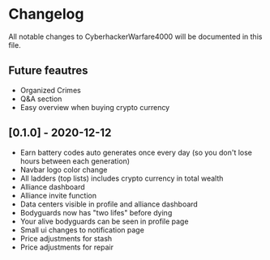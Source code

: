 # Changelog

All notable changes to CyberhackerWarfare4000 will be documented in this file.

## Future feautres

- Organized Crimes
- Q&A section
- Easy overview when buying crypto currency

## [0.1.0] - 2020-12-12

- Earn battery codes auto generates once every day (so you don't lose hours between each generation)
- Navbar logo color change
- All ladders (top lists) includes crypto currency in total wealth
- Alliance dashboard
- Alliance invite function
- Data centers visible in profile and alliance dashboard
- Bodyguards now has "two lifes" before dying
- Your alive bodyguards can be seen in profile page
- Small ui changes to notification page
- Price adjustments for stash
- Price adjustments for repair

